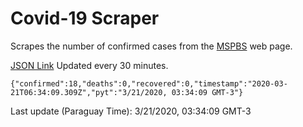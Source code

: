 # Covid-19 Scraper

Scrapes the number of confirmed cases from the [MSPBS](https://www.mspbs.gov.py/covid-19.php) web page.

[JSON Link](https://jmayalag.github.io/covid19-scrape/cases.json)
Updated every 30 minutes.
```
{"confirmed":18,"deaths":0,"recovered":0,"timestamp":"2020-03-21T06:34:09.309Z","pyt":"3/21/2020, 03:34:09 GMT-3"}
```
Last update (Paraguay Time): 3/21/2020, 03:34:09 GMT-3